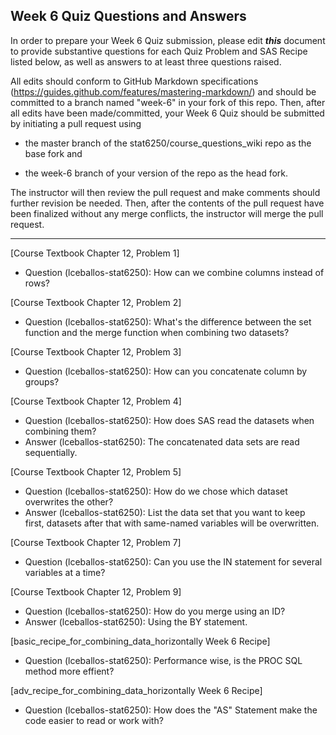 ## Week 6 Quiz Questions and Answers

In order to prepare your Week 6 Quiz submission, please edit ***this*** document to provide substantive questions for each Quiz Problem and SAS Recipe listed below, as well as answers to at least three questions raised.

All edits should conform to GitHub Markdown specifications (https://guides.github.com/features/mastering-markdown/) and should be committed to a branch named "week-6" in your fork of this repo. Then, after all edits have been made/committed, your Week 6 Quiz should be submitted by initiating a pull request using

- the master branch of the stat6250/course_questions_wiki repo as the base fork and

- the week-6 branch of your version of the repo as the head fork.

The instructor will then review the pull request and make comments should further revision be needed. Then, after the contents of the pull request have been finalized without any merge conflicts, the instructor will merge the pull request.

********************************************************************************



[Course Textbook Chapter 12, Problem 1]
- Question (lceballos-stat6250): How can we combine columns instead of rows?



[Course Textbook Chapter 12, Problem 2]
- Question (lceballos-stat6250): What's the difference between the set function and the merge function when combining two datasets?



[Course Textbook Chapter 12, Problem 3]
- Question (lceballos-stat6250): How can you concatenate column by groups?



[Course Textbook Chapter 12, Problem 4]
- Question (lceballos-stat6250): How does SAS read the datasets when combining them?
- Answer (lceballos-stat6250): The concatenated data sets are read sequentially.



[Course Textbook Chapter 12, Problem 5]
- Question (lceballos-stat6250): How do we chose which dataset overwrites the other?
- Answer (lceballos-stat6250): List the data set that you want to keep first, datasets after that with same-named variables will be overwritten.



[Course Textbook Chapter 12, Problem 7]
- Question (lceballos-stat6250): Can you use the IN statement for several variables at a time?



[Course Textbook Chapter 12, Problem 9]
- Question (lceballos-stat6250): How do you merge using an ID?
- Answer (lceballos-stat6250): Using the BY statement.



[basic_recipe_for_combining_data_horizontally Week 6 Recipe]
- Question (lceballos-stat6250): Performance wise, is the PROC SQL method more effient?



[adv_recipe_for_combining_data_horizontally Week 6 Recipe]
- Question (lceballos-stat6250): How does the "AS" Statement make the code easier to read or work with?



